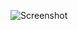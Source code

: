 ![Screenshot](https://raw.githubusercontent.com/Cryakl/Ultimate-RAT-Collection/refs/heads/main/NyanController/NYAN%20Controller%20v2.1/Screenshot.png)
